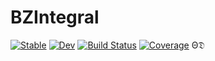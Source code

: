 # BZIntegral

[![Stable](https://img.shields.io/badge/docs-stable-blue.svg)](https://SelimLin.github.io/BZIntegral.jl/stable)
[![Dev](https://img.shields.io/badge/docs-dev-blue.svg)](https://SelimLin.github.io/BZIntegral.jl/dev)
[![Build Status](https://github.com/SelimLin/BZIntegral.jl/actions/workflows/CI.yml/badge.svg?branch=main)](https://github.com/SelimLin/BZIntegral.jl/actions/workflows/CI.yml?query=branch%3Amain)
[![Coverage](https://codecov.io/gh/SelimLin/BZIntegral.jl/branch/main/graph/badge.svg)](https://codecov.io/gh/SelimLin/BZIntegral.jl)
Θ𝔇
